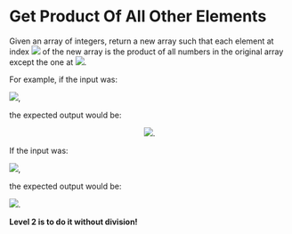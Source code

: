 # Get Product Of All Other Elements
Given an array of integers, return a new array such that each element at index <img src="https://render.githubusercontent.com/render/math?math=i"> of the new array is the product of all numbers in the original array except the one at <img src="https://render.githubusercontent.com/render/math?math=i">.

For example, if the input was:

<img src="https://render.githubusercontent.com/render/math?math=\left[1,2,3,4,5\right]">, 

the expected output would be:

<p align="center">
    <img src="https://render.githubusercontent.com/render/math?math=\left[120, 60, 40, 30, 24\right]">. 
</p>

If the input was: 

<img src="https://render.githubusercontent.com/render/math?math=\left[3,2,1\right]">, 

the expected output would be:

<img src="https://render.githubusercontent.com/render/math?math=\left[2, 3, 6\right]">.

**Level 2 is to do it without division!**

